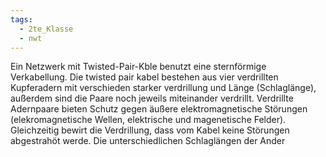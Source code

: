 ```yaml
---
tags:
  - 2te_Klasse
  - nwt
---
```

Ein Netzwerk mit Twisted-Pair-Kble benutzt eine sternförmige Verkabellung. Die twisted pair kabel bestehen aus vier verdrillten Kupferadern mit verschieden starker verdrillung und Länge (Schlaglänge), außerdem sind die Paare noch jeweils miteinander verdrillt. Verdrillte Adernpaare bieten Schutz gegen äußere elektromagnetische Störungen (elekromagnetische Wellen, elektrische und magenetische Felder). Gleichzeitig bewirt die Verdrillung, dass vom Kabel keine Störungen abgestrahöt werde. Die unterschiedlichen Schlaglängen der Ander
